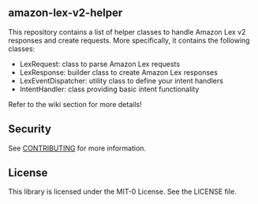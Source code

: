 ## amazon-lex-v2-helper

This repository contains a list of helper classes to handle Amazon Lex v2 responses and create requests.
More specifically, it contains the following classes:
* LexRequest: class to parse Amazon Lex requests
* LexResponse: builder class to create Amazon Lex responses
* LexEventDispatcher: utility class to define your intent handlers
* IntentHandler: class providing basic intent functionality

Refer to the wiki section for more details!

## Security

See [CONTRIBUTING](CONTRIBUTING.md#security-issue-notifications) for more information.

## License

This library is licensed under the MIT-0 License. See the LICENSE file.

